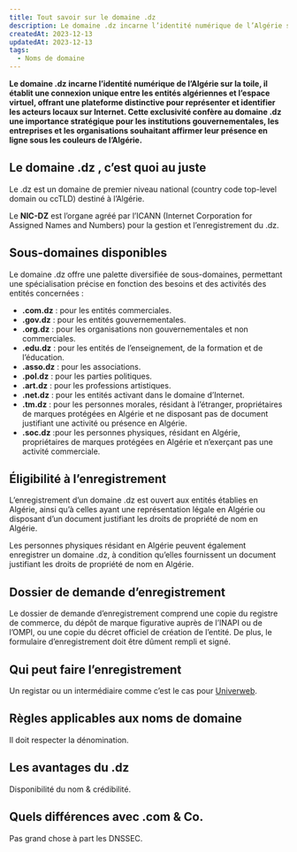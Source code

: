 ```yaml
---
title: Tout savoir sur le domaine .dz
description: Le domaine .dz incarne l’identité numérique de l’Algérie sur la toile, il établit une connexion unique entre les entités algériennes et l’espace virtuel, offrant une plateforme distinctive pour représenter et identifier les acteurs locaux sur Internet.
createdAt: 2023-12-13
updatedAt: 2023-12-13
tags:
  - Noms de domaine
---
```


**Le domaine .dz incarne l’identité numérique de l’Algérie sur la toile, il établit une connexion unique entre les entités algériennes et l’espace virtuel, offrant une plateforme distinctive pour représenter et identifier les acteurs locaux sur Internet. Cette exclusivité confère au domaine .dz une importance stratégique pour les institutions gouvernementales, les entreprises et les organisations souhaitant affirmer leur présence en ligne sous les couleurs de l’Algérie.**

## Le domaine .dz , c’est quoi au juste

Le .dz est un domaine de premier niveau national (country code top-level domain ou ccTLD) destiné à l’Algérie.

Le **NIC-DZ** est l’organe agréé par l’ICANN (Internet Corporation for Assigned Names and Numbers) pour la gestion et l’enregistrement du .dz.

## Sous-domaines disponibles

Le domaine .dz offre une palette diversifiée de sous-domaines, permettant une spécialisation précise en fonction des besoins et des activités des entités concernées :

- **.com.dz** : pour les entités commerciales.
- **.gov.dz** : pour les entités gouvernementales.
- **.org.dz** : pour les organisations non gouvernementales et non commerciales.
- **.edu.dz** : pour les entités de l’enseignement, de la formation et de l’éducation.
- **.asso.dz** : pour les associations.
- **.pol.dz** : pour les parties politiques.
- **.art.dz** : pour les professions artistiques.
- **.net.dz** : pour les entités activant dans le domaine d’Internet.
- **.tm.dz** : pour les personnes morales, résidant à l’étranger, propriétaires de marques protégées en Algérie et ne disposant pas de document justifiant une activité ou présence en Algérie.
- **.soc.dz** :pour les personnes physiques, résidant en Algérie, propriétaires de marques protégées en Algérie et n’exerçant pas une activité commerciale.

## Éligibilité à l’enregistrement

L’enregistrement d’un domaine .dz est ouvert aux entités établies en Algérie, ainsi qu’à celles ayant une représentation légale en Algérie ou disposant d’un document justifiant les droits de propriété de nom en Algérie.

Les personnes physiques résidant en Algérie peuvent également enregistrer un domaine .dz, à condition qu’elles fournissent un document justifiant les droits de propriété de nom en Algérie.

## Dossier de demande d’enregistrement

Le dossier de demande d’enregistrement comprend une copie du registre de commerce, du dépôt de marque figurative auprès de l’INAPI ou de l’OMPI, ou une copie du décret officiel de création de l’entité. De plus, le formulaire d’enregistrement doit être dûment rempli et signé.

## Qui peut faire l’enregistrement

Un registar ou un intermédiaire comme c’est le cas pour [Univerweb](https://univerweb.dz/).

## Règles applicables aux noms de domaine

Il doit respecter la dénomination.

## Les avantages du .dz

Disponibilité du nom & crédibilité.

## Quels différences avec .com & Co.

Pas grand chose à part les DNSSEC.
